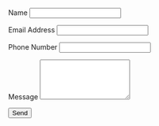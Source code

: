 
<html lang='en'>
  <head>
    <meta charset='utf-8'>
    <meta content='IE=edge' http-equiv='X-UA-Compatible'>
    <meta content='width=device-width, initial-scale=1' name='viewport'>
  </head>
  <body>
    <!-- Contact Form - sent to a Google Sheet -->
    <form id='foo'>
      <p>
        <label>Name</label>
        <input id='name' name='name' type='text'>
      </p><p>
        <label>Email Address</label>
        <input id='email' name='email' type='email'>
      </p><p>
        <label>Phone Number</label>
        <input id='phone' name='phone' type='tel'>
      </p><p>
        <label>Message</label>
        <textarea id='message' name='message' rows='5'></textarea>
      </p>
        <div id='success'></div>
        <button type='submit'>Send</button>
    </form>

  <script src="https://ajax.googleapis.com/ajax/libs/jquery/2.1.4/jquery.min.js"></script>
  <!-- Custom Theme JavaScript -->
  <script >
// Variable to hold request
var request;

// Bind to the submit event of our form
$("#foo").submit(function(event){

    // Abort any pending request
    if (request) {
        request.abort();
    }
    // setup some local variables
    var $form = $(this);

    // Let's select and cache all the fields
    var $inputs = $form.find("input, select, button, textarea");

    // Serialize the data in the form
    var serializedData = $form.serialize();

    // Let's disable the inputs for the duration of the Ajax request.
    // Note: we disable elements AFTER the form data has been serialized.
    // Disabled form elements will not be serialized.
    $inputs.prop("disabled", true);

    // Fire off the request to /form.php
    request = $.ajax({
        url: "https://script.google.com/macros/s/AKfycbxireXFz8s8Rxv9040N3o0tflxdLdEYx4R-MfePqI6JTMN_KXs/exec",
        type: "post",
        data: serializedData
    });

    // Callback handler that will be called on success
    request.done(function (response, textStatus, jqXHR){
        // Log a message to the console
        console.log("Hooray, it worked!");
        console.log(response);
        console.log(textStatus);
        console.log(jqXHR);
    });

    // Callback handler that will be called on failure
    request.fail(function (jqXHR, textStatus, errorThrown){
        // Log the error to the console
        console.error(
            "The following error occurred: "+
            textStatus, errorThrown
        );
    });

    // Callback handler that will be called regardless
    // if the request failed or succeeded
    request.always(function () {
        // Reenable the inputs
        $inputs.prop("disabled", false);
    });

    // Prevent default posting of form
    event.preventDefault();
});


</script>
</html>
